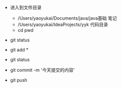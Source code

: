 



* 进入到文件目录
  * /Users/yaoyukai/Documents/java/java基础  笔记
  * /Users/yaoyukai/IdeaProjects/yyk    代码目录
  * cd  pwd 
* git status

* git add *
* git status
* git commit -m '今天提交的内容'
* git push

